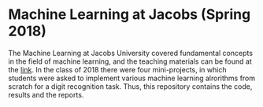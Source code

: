 # Machine Learning at Jacobs (Spring 2018)

The Machine Learning at Jacobs University covered fundamental concepts in the field of machine learning, and the teaching materials can be found at the [link](http://minds.jacobs-university.de/teaching/courses/t2019ml/). In the class of 2018 there were four mini-projects, in which students were asked to implement various machine learning alrorithms from scratch for a digit recognition task. Thus, this repository contains the code, results and the reports.